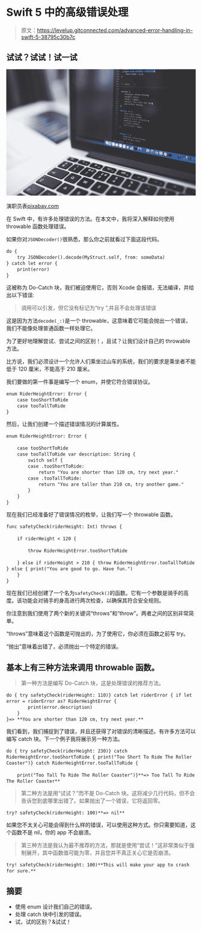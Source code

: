# Swift 5 中的高级错误处理

> 原文：<https://levelup.gitconnected.com/advanced-error-handling-in-swift-5-38795c30b7c>

## 试试？试试！试一试

![](img/49f1cd843bcd893f23155f87b26e8a71.png)

演职员表[pixabay.com](https://pixabay.com/photos/office-freelancer-computer-business-583839/)

在 Swift 中，有许多处理错误的方法。在本文中，我将深入解释如何使用 throwable 函数处理错误。

如果你对`JSONDecoder()`很熟悉，那么你之前就看过下面这段代码。

```
do {
    try JSONDecoder().decode(MyStruct.self, from: someData)
} catch let error {
    print(error)
}
```

这被称为 Do-Catch 块，我们被迫使用它，否则 Xcode 会报错，无法编译，并给出以下错误:

> 调用可以引发，但它没有标记为“try ”,并且不会处理该错误

这是因为方法`decode(_:)`是一个 throwable，这意味着它可能会抛出一个错误，我们不能像处理普通函数一样处理它。

为了更好地理解尝试、尝试之间的区别！，且试？让我们设计自己的 throwable 方法。

比方说，我们必须设计一个允许人们乘坐过山车的系统，我们的要求是乘坐者不能低于 120 厘米，不能高于 210 厘米。

我们要做的第一件事是编写一个 enum，并使它符合错误协议。

```
enum RiderHeightError: Error {
    case tooShortToRide
    case tooTallToRide
}
```

然后，让我们创建一个描述错误情况的计算属性。

```
enum RiderHeightError: Error {

    case tooShortToRide
    case tooTallToRide var description: String {
        switch self {
        case .tooShortToRide:
            return "You are shorter than 120 cm, try next year."
        case .tooTallToRide:
            return "You are taller than 210 cm, try another game."
        }
    }
}
```

现在我们已经准备好了错误情况的枚举，让我们写一个 throwable 函数。

```
func safetyCheck(riderHeight: Int) throws {

    if riderHeight < 120 {

        throw RiderHeightError.tooShortToRide

    } else if riderHeight > 210 { throw RiderHeightError.tooTallToRide } else { print("You are good to go. Have fun.")
    }
}
```

现在我们已经创建了一个名为`safetyCheck()`的函数。它有一个参数是骑手的高度。该功能会对骑手的身高进行两次检查，以确保其符合安全规则。

你注意到我们使用了两个新的关键词“throws”和“throw”。两者之间的区别非常简单。

“throws”意味着这个函数是可抛出的，为了使用它，你必须在函数之前写 try。

“抛出”意味着出错了，必须抛出一个特定的错误。

## 基本上有三种方法来调用 throwable 函数。

> 第一种方法是编写 Do-Catch 块，这是处理错误的推荐方法。

```
do { try safetyCheck(riderHeight: 110)} catch let riderError { if let error = riderError as? RiderHeightError {
        print(error.description)
    }
}=> **You are shorter than 120 cm, try next year.**
```

我们看到，我们捕捉到了错误，并且还获得了对错误的清晰描述。有许多方法可以编写 catch 块。下一个例子我将展示另一种方法。

```
do { try safetyCheck(riderHeight: 230)} catch RiderHeightError.tooShortToRide { print("Too Short To Ride The Roller Coaster")} catch RiderHeightError.tooTallToRide {

    print("Too Tall To Ride The Roller Coaster")}**=> Too Tall To Ride The Roller Coaster**
```

> 第二种方法是用“试试？”而不是 Do-Catch 块。这将减少几行代码，但不会告诉您到底哪里出错了。如果抛出了一个错误，它将返回零。

```
try? safetyCheck(riderHeight: 100)**=> nil**
```

如果您不太关心可能会得到什么样的错误，可以使用这种方式。你只需要知道，这个函数不是 nil，你的 app 不会崩溃。

> 第三种方法是我认为最不推荐的方法，那就是使用“尝试！”这非常类似于强制展开，其中函数值可能为零，并且您并不真正关心它是否崩溃。

```
try! safetyCheck(riderHeight: 100)**This will make your app to crash for sure.**
```

## 摘要

*   使用 enum 设计我们自己的错误。
*   处理 catch 块中引发的错误。
*   试，试的区别？&试试！